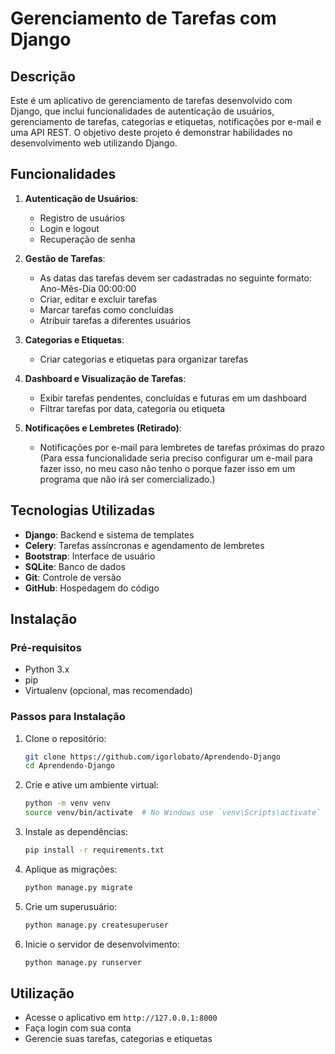 # Gerenciamento de Tarefas com Django

## Descrição
Este é um aplicativo de gerenciamento de tarefas desenvolvido com Django, que inclui funcionalidades de autenticação de usuários, gerenciamento de tarefas, categorias e etiquetas, notificações por e-mail e uma API REST. O objetivo deste projeto é demonstrar habilidades no desenvolvimento web utilizando Django.

## Funcionalidades

1. **Autenticação de Usuários**:
   - Registro de usuários
   - Login e logout
   - Recuperação de senha

2. **Gestão de Tarefas**:
   - As datas das tarefas devem ser cadastradas no seguinte formato: Ano-Mẽs-Dia 00:00:00
   - Criar, editar e excluir tarefas
   - Marcar tarefas como concluídas
   - Atribuir tarefas a diferentes usuários

3. **Categorias e Etiquetas**:
   - Criar categorias e etiquetas para organizar tarefas

4. **Dashboard e Visualização de Tarefas**:
   - Exibir tarefas pendentes, concluídas e futuras em um dashboard
   - Filtrar tarefas por data, categoria ou etiqueta

5. **Notificações e Lembretes (Retirado)**:
   - Notificações por e-mail para lembretes de tarefas próximas do prazo (Para essa funcionalidade seria preciso configurar um e-mail para fazer isso, no meu caso não tenho o porque fazer isso em um programa que não irá ser comercializado.)

## Tecnologias Utilizadas

- **Django**: Backend e sistema de templates
- **Celery**: Tarefas assíncronas e agendamento de lembretes
- **Bootstrap**: Interface de usuário
- **SQLite**: Banco de dados
- **Git**: Controle de versão
- **GitHub**: Hospedagem do código

## Instalação

### Pré-requisitos
- Python 3.x
- pip
- Virtualenv (opcional, mas recomendado)

### Passos para Instalação

1. Clone o repositório:
    ```bash
    git clone https://github.com/igorlobato/Aprendendo-Django
    cd Aprendendo-Django
    ```

2. Crie e ative um ambiente virtual:
    ```bash
    python -m venv venv
    source venv/bin/activate  # No Windows use `venv\Scripts\activate`
    ```

3. Instale as dependências:
    ```bash
    pip install -r requirements.txt
    ```

4. Aplique as migrações:
    ```bash
    python manage.py migrate
    ```

5. Crie um superusuário:
    ```bash
    python manage.py createsuperuser
    ```

6. Inicie o servidor de desenvolvimento:
    ```bash
    python manage.py runserver
    ```

## Utilização

- Acesse o aplicativo em `http://127.0.0.1:8000`
- Faça login com sua conta
- Gerencie suas tarefas, categorias e etiquetas
